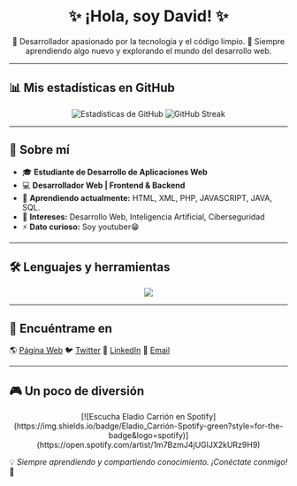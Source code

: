 <h1 align="center">✨ ¡Hola, soy David! ✨</h1>
<p align="center">
  🚀 Desarrollador apasionado por la tecnología y el código limpio.  
  🎯 Siempre aprendiendo algo nuevo y explorando el mundo del desarrollo web.  
</p>

---

## 📊 Mis estadísticas en GitHub  
<p align="center">
  <img src="https://github-readme-stats.vercel.app/api?username=davidgs04&show_icons=true&theme=radical" alt="Estadísticas de GitHub">
  <img src="https://github-readme-streak-stats.herokuapp.com/?user=davidgs04&theme=radical" alt="GitHub Streak">
</p>

---

## 🚀 Sobre mí  
- 🎓 **Estudiante de Desarrollo de Aplicaciones Web**  
- 💻 **Desarrollador Web | Frontend & Backend**  
- 🌱 **Aprendiendo actualmente:** HTML, XML, PHP, JAVASCRIPT, JAVA, SQL.
- 📌 **Intereses:** Desarrollo Web, Inteligencia Artificial, Ciberseguridad  
- ⚡ **Dato curioso:** Soy youtuber😁

---

## 🛠️ Lenguajes y herramientas  
<p align="center">
  <img src="https://skillicons.dev/icons?i=html,css,js,php,python,java,c,cpp,react,vue,nodejs,express,mysql,mongodb,git,github,vscode" />
</p>

---

## 🔗 Encuéntrame en  
🌎 [Página Web](https://davidgs04.github.io/erdavid04.github.io/)
🐦 [Twitter](https://twitter.com/tuusuario)
👔 [LinkedIn](https://linkedin.com/in/tuusuario)
📧 [Email](mailto:dgarsua0909@g.educaand.es)

---

## 🎮 Un poco de diversión  
<p align="center">
  [![Escucha Eladio Carrión en Spotify](https://img.shields.io/badge/Eladio_Carrión-Spotify-green?style=for-the-badge&logo=spotify)](https://open.spotify.com/artist/1m7BzmJ4jUGlJX2kURz9H9)
</p>

💡 *Siempre aprendiendo y compartiendo conocimiento. ¡Conéctate conmigo!* 🚀  
